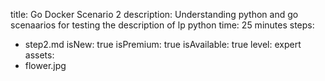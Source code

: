 title: Go Docker Scenario 2
description: Understanding python and go scenaarios for testing the description of lp python
time: 25 minutes
steps:
  - step2.md
isNew: true
isPremium: true
isAvailable: true
level: expert
assets:
  - flower.jpg
